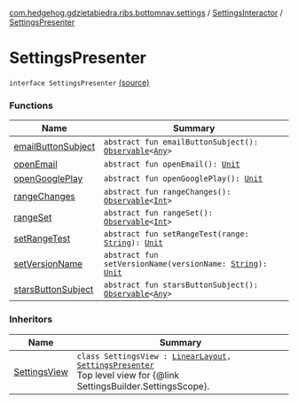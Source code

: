 [com.hedgehog.gdzietabiedra.ribs.bottomnav.settings](../../index.md) / [SettingsInteractor](../index.md) / [SettingsPresenter](./index.md)

# SettingsPresenter

`interface SettingsPresenter` [(source)](https://github.com/asvid/GdzieTaBiedra/tree/master/app/src/main/java/com/hedgehog/gdzietabiedra/ribs/bottomnav/settings/SettingsInteractor.kt#L81)

### Functions

| Name | Summary |
|---|---|
| [emailButtonSubject](email-button-subject.md) | `abstract fun emailButtonSubject(): `[`Observable`](http://reactivex.io/RxJava/javadoc/io/reactivex/Observable.html)`<`[`Any`](https://kotlinlang.org/api/latest/jvm/stdlib/kotlin/-any/index.html)`>` |
| [openEmail](open-email.md) | `abstract fun openEmail(): `[`Unit`](https://kotlinlang.org/api/latest/jvm/stdlib/kotlin/-unit/index.html) |
| [openGooglePlay](open-google-play.md) | `abstract fun openGooglePlay(): `[`Unit`](https://kotlinlang.org/api/latest/jvm/stdlib/kotlin/-unit/index.html) |
| [rangeChanges](range-changes.md) | `abstract fun rangeChanges(): `[`Observable`](http://reactivex.io/RxJava/javadoc/io/reactivex/Observable.html)`<`[`Int`](https://kotlinlang.org/api/latest/jvm/stdlib/kotlin/-int/index.html)`>` |
| [rangeSet](range-set.md) | `abstract fun rangeSet(): `[`Observable`](http://reactivex.io/RxJava/javadoc/io/reactivex/Observable.html)`<`[`Int`](https://kotlinlang.org/api/latest/jvm/stdlib/kotlin/-int/index.html)`>` |
| [setRangeTest](set-range-test.md) | `abstract fun setRangeTest(range: `[`String`](https://kotlinlang.org/api/latest/jvm/stdlib/kotlin/-string/index.html)`): `[`Unit`](https://kotlinlang.org/api/latest/jvm/stdlib/kotlin/-unit/index.html) |
| [setVersionName](set-version-name.md) | `abstract fun setVersionName(versionName: `[`String`](https://kotlinlang.org/api/latest/jvm/stdlib/kotlin/-string/index.html)`): `[`Unit`](https://kotlinlang.org/api/latest/jvm/stdlib/kotlin/-unit/index.html) |
| [starsButtonSubject](stars-button-subject.md) | `abstract fun starsButtonSubject(): `[`Observable`](http://reactivex.io/RxJava/javadoc/io/reactivex/Observable.html)`<`[`Any`](https://kotlinlang.org/api/latest/jvm/stdlib/kotlin/-any/index.html)`>` |

### Inheritors

| Name | Summary |
|---|---|
| [SettingsView](../../-settings-view/index.md) | `class SettingsView : `[`LinearLayout`](https://developer.android.com/reference/android/widget/LinearLayout.html)`, `[`SettingsPresenter`](./index.md)<br>Top level view for {@link SettingsBuilder.SettingsScope}. |
